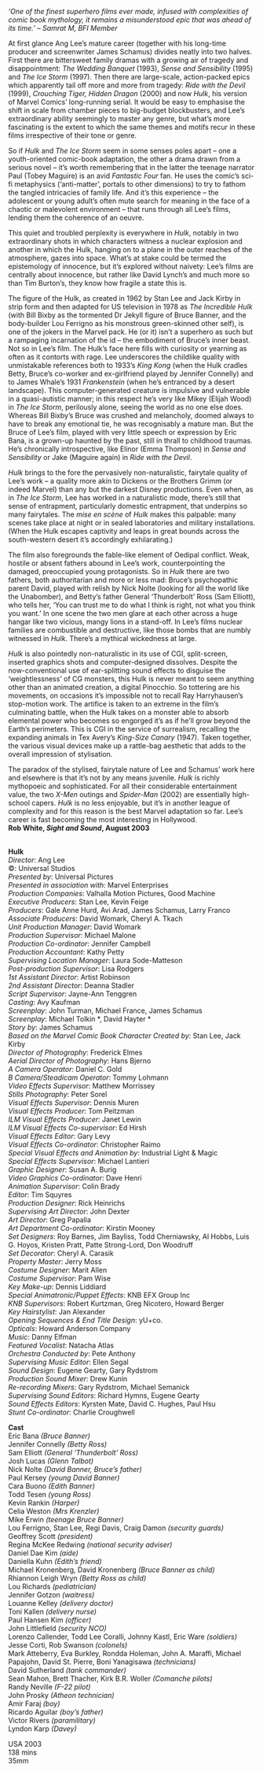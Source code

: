 
_‘One of the finest superhero films ever made, infused with complexities of comic book mythology, it remains a misunderstood epic that was ahead of its time.’ – Samrat M, BFI Member_

At first glance Ang Lee’s mature career (together with his long-time producer and screenwriter James Schamus) divides neatly into two halves. First there are bittersweet family dramas with a growing air of tragedy and disappointment: _The Wedding Banquet_ (1993), _Sense and Sensibility_ (1995) and _The Ice Storm_ (1997). Then there are large-scale, action-packed epics which apparently tail off more and more from tragedy: _Ride with the Devil_ (1999), _Crouching Tiger, Hidden Dragon_ (2000) and now _Hulk_, his version of Marvel Comics’ long-running serial. It would be easy to emphasise the shift in scale from chamber pieces to big-budget blockbusters, and Lee’s extraordinary ability seemingly to master any genre, but what’s more fascinating is the extent to which the same themes and motifs recur in these films irrespective of their tone or genre.

So if _Hulk_ and _The Ice Storm_ seem in some senses poles apart – one a youth-oriented comic-book adaptation, the other a drama drawn from a serious novel – it’s worth remembering that in the latter the teenage narrator Paul (Tobey Maguire) is an avid _Fantastic Four_ fan. He uses the comic’s sci-fi metaphysics (‘anti-matter’, portals to other dimensions) to try to fathom the tangled intricacies of family life. And it’s this experience – the adolescent or young adult’s often mute search for meaning in the face of a chaotic or malevolent environment – that runs through all Lee’s films, lending them the coherence of an oeuvre.

This quiet and troubled perplexity is everywhere in _Hulk_, notably in two extraordinary shots in which characters witness a nuclear explosion and another in which the Hulk, hanging on to a plane in the outer reaches of the atmosphere, gazes into space. What’s at stake could be termed the epistemology of innocence, but it’s explored without naivety: Lee’s films are centrally about innocence, but rather like David Lynch’s and much more so than Tim Burton’s, they know how fragile a state this is.

The figure of the Hulk, as created in 1962 by Stan Lee and Jack Kirby in strip form and then adapted for US television in 1978 as _The Incredible Hulk_ (with Bill Bixby as the tormented Dr Jekyll figure of Bruce Banner, and the body-builder Lou Ferrigno as his monstrous green-skinned other self), is one of the jokers in the Marvel pack. He (or it) isn’t a superhero as such but a rampaging incarnation of the id – the embodiment of Bruce’s inner beast. Not so in Lee’s film. The Hulk’s face here fills with curiosity or yearning as often as it contorts with rage. Lee underscores the childlike quality with unmistakable references both to 1933’s _King Kong_ (when the Hulk cradles Betty, Bruce’s co-worker and ex-girlfriend played by Jennifer Connelly) and to James Whale’s 1931 _Frankenstein_ (when he’s entranced by a desert landscape). This computer-generated creature is impulsive and vulnerable in a quasi-autistic manner; in this respect he’s very like Mikey (Elijah Wood) in _The Ice Storm_, perilously alone, seeing the world as no one else does. Whereas Bill Bixby’s Bruce was crushed and melancholy, doomed always to have to break any emotional tie, he was recognisably a mature man. But the Bruce of Lee’s film, played with very little speech or expression by Eric Bana, is a grown-up haunted by the past, still in thrall to childhood traumas. He’s chronically introspective, like Elinor (Emma Thompson) in _Sense and Sensibility_ or Jake (Maguire again) in _Ride with the Devil_.

_Hulk_ brings to the fore the pervasively non-naturalistic, fairytale quality of Lee’s work – a quality more akin to Dickens or the Brothers Grimm (or indeed Marvel) than any but the darkest Disney productions. Even when, as in _The Ice Storm_, Lee has worked in a naturalistic mode, there’s still that sense of entrapment, particularly domestic entrapment, that underpins so many fairytales. The _mise en scène_ of _Hulk_ makes this palpable: many scenes take place at night or in sealed laboratories and military installations. (When the Hulk escapes captivity and leaps in great bounds across the south-western desert it’s accordingly exhilarating.)

The film also foregrounds the fable-like element of Oedipal conflict. Weak, hostile or absent fathers abound in Lee’s work, counterpointing the damaged, preoccupied young protagonists. So in _Hulk_ there are two fathers, both authoritarian and more or less mad: Bruce’s psychopathic parent David, played with relish by Nick Nolte (looking for all the world like the Unabomber), and Betty’s father General ‘Thunderbolt’ Ross (Sam Elliott), who tells her, ‘You can trust me to do what I think is right, not what you think you want.’ In one scene the two men glare at each other across a huge hangar like two vicious, mangy lions in a stand-off. In Lee’s films nuclear families are combustible and destructive, like those bombs that are numbly witnessed in _Hulk_. There’s a mythical wickedness at large.

_Hulk_ is also pointedly non-naturalistic in its use of CGI, split-screen, inserted graphics shots and computer-designed dissolves. Despite the now-conventional use of ear-splitting sound effects to disguise the ‘weightlessness’ of CG monsters, this Hulk is never meant to seem anything other than an animated creation, a digital Pinocchio. So tottering are his movements, on occasions it’s impossible not to recall Ray Harryhausen’s stop-motion work. The artifice is taken to an extreme in the film’s culminating battle, when the Hulk takes on a monster able to absorb elemental power who becomes so engorged it’s as if he’ll grow beyond the Earth’s perimeters. This is CGI in the service of surrealism, recalling the expanding animals in Tex Avery’s _King-Size_ _Canary_ (1947). Taken together, the various visual devices make up a rattle-bag aesthetic that adds to the overall impression of stylisation.

The paradox of the stylised, fairytale nature of Lee and Schamus’ work here and elsewhere is that it’s not by any means juvenile. _Hulk_ is richly mythopoeic and sophisticated. For all their considerable entertainment value, the two  _X-Men_ outings and _Spider-Man_ (2002) are essentially high-school capers. _Hulk_ is no less enjoyable, but it’s in another league of complexity and for this reason is the best Marvel adaptation so far. Lee’s career is fast becoming the most interesting in Hollywood.  
**Rob White, _Sight and Sound_, August 2003**
<br><br>

**Hulk**  
_Director_: Ang Lee  
©: Universal Studios  
_Presented by_: Universal Pictures  
_Presented in association with_: Marvel Enterprises  
_Production Companies_: Valhalla Motion Pictures, Good Machine  
_Executive Producers_: Stan Lee, Kevin Feige  
_Producers_: Gale Anne Hurd, Avi Arad,  James Schamus, Larry Franco  
_Associate Producers_: David Womark,  Cheryl A. Tkach  
_Unit Production Manager_: David Womark  
_Production Supervisor_: Michael Malone  
_Production Co-ordinator_: Jennifer Campbell  
_Production Accountant_: Kathy Petty  
_Supervising Location Manager_:  Laura Sode-Matteson  
_Post-production Supervisor_: Lisa Rodgers  
_1st Assistant Director_: Artist Robinson  
_2nd Assistant Director_: Deanna Stadler  
_Script Supervisor_: Jayne-Ann Tenggren  
_Casting_: Avy Kaufman  
_Screenplay_: John Turman, Michael France,  James Schamus  
_Screenplay_: Michael Tolkin *, David Hayter *  
_Story by_: James Schamus  
_Based on the Marvel Comic Book Character Created by_: Stan Lee, Jack Kirby  
_Director of Photography_: Frederick Elmes  
_Aerial Director of Photography_: Hans Bjerno  
_A Camera Operator_: Daniel C. Gold  
_B Camera/Steadicam Operator_: Tommy Lohmann  
_Video Effects Supervisor_: Matthew Morrissey  
_Stills Photography_: Peter Sorel  
_Visual Effects Supervisor_: Dennis Muren  
_Visual Effects Producer_: Tom Peitzman  
_ILM Visual Effects Producer_: Janet Lewin  
_ILM Visual Effects Co-supervisor_: Ed Hirsh  
_Visual Effects Editor_: Gary Levy  
_Visual Effects Co-ordinator_: Christopher Raimo  
_Special Visual Effects and Animation by_:  Industrial Light & Magic  
_Special Effects Supervisor_: Michael Lantieri  
_Graphic Designer_: Susan A. Burig  
_Video Graphics Co-ordinator_: Dave Henri  
_Animation Supervisor_: Colin Brady  
_Editor_: Tim Squyres  
_Production Designer_: Rick Heinrichs  
_Supervising Art Director_: John Dexter  
_Art Director_: Greg Papalia  
_Art Department Co-ordinator_: Kirstin Mooney  
_Set Designers_: Roy Barnes, Jim Bayliss,  Todd Cherniawsky, Al Hobbs, Luis G. Hoyos, Kristen Pratt, Patte Strong-Lord, Don Woodruff  
_Set Decorator_: Cheryl A. Carasik  
_Property Master_: Jerry Moss  
_Costume Designer_: Marit Allen  
_Costume Supervisor_: Pam Wise  
_Key Make-up_: Dennis Liddiard  
_Special Animatronic/Puppet Effects_:  KNB EFX Group Inc  
_KNB Supervisors_: Robert Kurtzman,  Greg Nicotero, Howard Berger  
_Key Hairstylist_: Jan Alexander  
_Opening Sequences & End Title Design_: yU+co.  
_Opticals_: Howard Anderson Company  
_Music_: Danny Elfman  
_Featured Vocalist_: Natacha Atlas  
_Orchestra Conducted by_: Pete Anthony  
_Supervising Music Editor_: Ellen Segal  
_Sound Design_: Eugene Gearty, Gary Rydstrom  
_Production Sound Mixer_: Drew Kunin  
_Re-recording Mixers_: Gary Rydstrom,  Michael Semanick  
_Supervising Sound Editors_: Richard Hymns,  Eugene Gearty  
_Sound Effects Editors_: Kyrsten Mate,  David C. Hughes, Paul Hsu  
_Stunt Co-ordinator_: Charlie Croughwell  

**Cast**  
Eric Bana _(Bruce Banner)_  
Jennifer Connelly _(Betty Ross)_  
Sam Elliott _(General ‘Thunderbolt’ Ross)_  
Josh Lucas _(Glenn Talbot)_  
Nick Nolte _(David Banner, Bruce’s father)_  
Paul Kersey _(young David Banner)_  
Cara Buono _(Edith Banner)_  
Todd Tesen _(young Ross)_  
Kevin Rankin _(Harper)_  
Celia Weston _(Mrs Krenzler)_  
Mike Erwin _(teenage Bruce Banner)_  
Lou Ferrigno, Stan Lee, Regi Davis, Craig Damon _(security guards)_  
Geoffrey Scott _(president)_  
Regina McKee Redwing _(national security adviser)_  
Daniel Dae Kim _(aide)_  
Daniella Kuhn _(Edith’s friend)_  
Michael Kronenberg, David Kronenberg _(Bruce Banner as child)_  
Rhiannon Leigh Wryn _(Betty Ross as child)_  
Lou Richards _(pediatrician)_  
Jennifer Gotzon _(waitress)_  
Louanne Kelley _(delivery doctor)_  
Toni Kallen _(delivery nurse)_  
Paul Hansen Kim _(officer)_  
John Littlefield _(security NCO)_  
Lorenzo Callender, Todd Lee Coralli,  Johnny Kastl, Eric Ware _(soldiers)_  
Jesse Corti, Rob Swanson _(colonels)_  
Mark Atteberry, Eva Burkley, Rondda Holeman, John A. Maraffi, Michael Papajohn, David St. Pierre, Boni Yanagisawa _(technicians)_  
David Sutherland _(tank commander)_  
Sean Mahon, Brett Thacher, Kirk B.R. Woller _(Comanche pilots)_  
Randy Neville _(F-22 pilot)_  
John Prosky _(Atheon technician)_  
Amir Faraj _(boy)_  
Ricardo Aguilar _(boy’s father)_  
Victor Rivers _(paramilitary)_  
Lyndon Karp _(Davey)_

USA 2003  
138 mins  
35mm
<br><br>
<!--stackedit_data:
eyJoaXN0b3J5IjpbLTg3NTE1Mzc1Nl19
-->